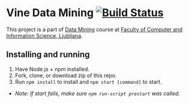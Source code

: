# Vine Data Mining  [![Build Status](https://travis-ci.org/markogresak/vine-data-mining.svg)](https://travis-ci.org/markogresak/vine-data-mining)


This project is a part of [Data Mining](https://ucilnica.fri.uni-lj.si/course/view.php?id=58&lang=en) course at [Faculty of Computer and Information Science, Ljubljana](http://www.fri.uni-lj.si/en/).


## Installing and running

 1. Have Node.js + npm installed.
 2. Fork, clone, or download zip of this repo.
 3. Run `npm install` to install and `npm start [command]` to start.
   - *Note: If start fails, make sure `npm run-script prestart` was called.*

